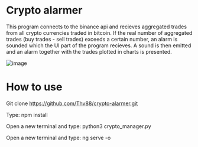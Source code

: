 # Crypto alarmer
This program connects to the binance api and recieves aggregated trades from all crypto currencies traded in bitcoin.
If the real number of aggregated trades (buy trades - sell trades) exceeds a certain number, an alarm is sounded which the UI part of the program recieves.
A sound is then emitted and an alarm together with the trades plotted in charts is presented.


![image](https://user-images.githubusercontent.com/47184716/116111210-b708d480-a6b6-11eb-97a7-0b99000135ad.png)

# How to use
Git clone https://github.com/Thv88/crypto-alarmer.git

Type:
npm install

Open a new terminal and type:
python3 crypto_manager.py

Open a new terminal and type:
ng serve -o

